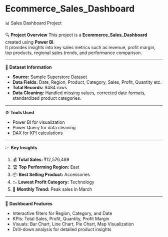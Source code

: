 # Ecommerce_Sales_Dashboard
📊 Sales Dashboard Project

🔍 **Project Overview**
This project is a **Ecommerce_Sales_Dashboard** created using **Power BI**.  
It provides insights into key sales metrics such as revenue, profit margin, top products, regional sales trends, and performance comparison.

---

📁 **Dataset Information**
- **Source:** Sample Superstore Dataset  
- **Data Fields:** Date, Region, Product, Category, Sales, Profit, Quantity etc.  
- **Total Records:** 9484 rows  
- **Data Cleaning:** Handled missing values, corrected date formats, standardized product categories.

---

⚙️ **Tools Used**
- Power BI for visualization  
- Power Query for data cleaning  
- DAX for KPI calculations

---

📈 **Key Insights**
1. 💰 **Total Sales:** ₹12,576,489  
2. 🏆 **Top Performing Region:** East  
3. 📦 **Best Selling Product:** Accessories
4. 📉 **Lowest Profit Category:** Technology  
5. 📆 **Monthly Trend:** Peak sales in March

---

🧩 **Dashboard Features**
- Interactive filters for Region, Category, and Date  
- KPIs: Total Sales, Profit, Quantity, Profit Margin  
- Visuals: Bar Chart, Line Chart, Pie Chart, Map Visualization  
- Drill-down analysis for detailed product insights
